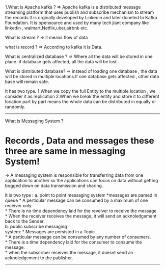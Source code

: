 1.What is Apache kafka ? 
=> Apache kafka is a distributed message streaming platform that uses publish and 
subscribe mechanism to stream the records.It is orginally developed by Linkedin and later doneted to Kafka Foundation. It is opensource and used by many tech jiant company like linkedin , walmart,Netflix,uber,airbnb etc.

What is stream ? 
=> it means flow of data

what is record ? 
=> According to kafka it is Data.

What is centralized database ? 
=> Where all the data will be stored in one place. if database gets affected, all the data will be 
lost .

What is distributed database? 
=> instead of loading one database , the data will be stored in multiple locations.If one database gets
affected , other data base will remain safe.

It has two type.
1.When we copy the full Entity to the multiple location , we consider it as replication
2.When we break the entity and store it to different location part by part means the whole data
can be distributed in equally or randomly.

---

What is Messaging System ? 
# Records , Data and messages these three are same in messaging System!
=>
A messaging system is responsible for transferring data from one application to another so the applications can focus on data without getting bogged down on data transmission and sharing.

it is two type :
a. point to point messaging system 
    *messages are parsed in queue
    * A perticular message can be consumed by a maximum of one receiver only  
    * There is no time dependency laid for the reveiver to receive the message  
    * When the receiver receives the message, it will send an acknoledgement back to the Sender.  
b. public subscribe messaging  
system:
    * Messages are persisted in a Topic  
    * A particular message can be consumed by any number of consumers.  
    * There is a time dependency laid for the consumer to consume the message.  
    * when the subscriber receives the message, it doesnt send an acknoledgement to the publisher.  

---


